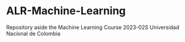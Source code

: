 # ALR-Machine-Learning
Repository aside the Machine Learning Course 2023-02S Universidad Nacional de Colombia
